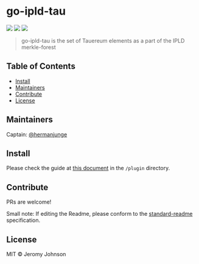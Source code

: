 go-ipld-tau
==================

[![](https://img.shields.io/badge/made%20by-Protocol%20Labs-blue.svg?style=flat-square)](http://ipn.io)
[![](https://img.shields.io/badge/project-IPFS-blue.svg?style=flat-square)](http://ipfs.io/)
[![](https://img.shields.io/badge/freenode-%23ipfs-blue.svg?style=flat-square)](http://webchat.freenode.net/?channels=%23ipfs)

> go-ipld-tau is the set of Tauereum elements as a part of the IPLD merkle-forest

## Table of Contents

- [Install](#install)
- [Maintainers](#maintainers)
- [Contribute](#contribute)
- [License](#license)

## Maintainers

Captain: [@hermanjunge](https://github.com/hermanjunge)

## Install

Please check the guide at [this document](plugin/README.md) in the `/plugin` directory.

## Contribute

PRs are welcome!

Small note: If editing the Readme, please conform to the [standard-readme](https://github.com/RichardLitt/standard-readme) specification.

## License

MIT © Jeromy Johnson
